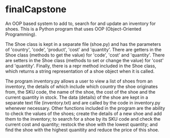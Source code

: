 # finalCapstone
An OOP based system to add to, search for and update an inventory for shoes.
This is a Python program that uses OOP (Object-Oriented Programming).

The Shoe class is kept in a separate file (shoe.py) and has the parameters of 'country', 'code', 'product', 'cost' and 'quantity'.
There are getters in the Shoe class (methods to get the value) for 'code', 'cost' and 'quantity'.
There are setters in the Shoe class (methods to set or change the value) for 'cost' and 'quantity'.
Finally, there is a repr method included in the Shoe class, which returns a string representation of a shoe object when it is called.

The program inventory.py allows a user to view a list of shoes from an inventory, the details of which include
which country the shoe originates from, the SKU code, the name of the shoe, the cost of the shoe and the current quantity in stock.
The data (details) of the shoe are kept in a separate text file (inventory.txt) and are called by the code in inventory.py whenever necessary.
Other functions included in the program are the ability to check the values of the shoes; create the details of a new shoe and add them to the inventory;
to search for a shoe by its SKU code and check the current cost and quantity; restock the shoe with the lowest quantity;
and find the shoe with the highest quanitity and reduce the price of this shoe.
